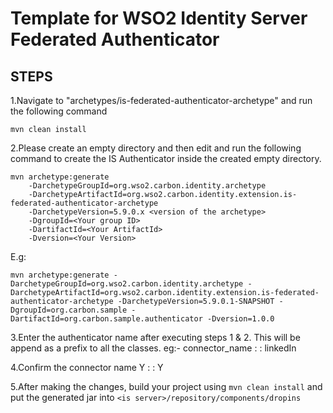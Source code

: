 # Template for WSO2 Identity Server Federated Authenticator

## STEPS

1.Navigate to "archetypes/is-federated-authenticator-archetype" and run the following command
  ```       
 mvn clean install
```
2.Please create an empty directory and then edit and run the following command to create the IS Authenticator inside
the created empty directory.
```
mvn archetype:generate
    -DarchetypeGroupId=org.wso2.carbon.identity.archetype
    -DarchetypeArtifactId=org.wso2.carbon.identity.extension.is-federated-authenticator-archetype
    -DarchetypeVersion=5.9.0.x <version of the archetype>
    -DgroupId=<Your group ID>
    -DartifactId=<Your ArtifactId>
    -Dversion=<Your Version>
```
E.g:
```
mvn archetype:generate -DarchetypeGroupId=org.wso2.carbon.identity.archetype -DarchetypeArtifactId=org.wso2.carbon.identity.extension.is-federated-authenticator-archetype -DarchetypeVersion=5.9.0.1-SNAPSHOT -DgroupId=org.carbon.sample -DartifactId=org.carbon.sample.authenticator -Dversion=1.0.0
```
3.Enter the authenticator name after executing steps 1 & 2. This will be append as a prefix to all the classes.
     eg:- connector_name : : linkedIn

4.Confirm the connector name
     Y : : Y

5.After making the changes, build your project using `mvn clean install` and
 put the generated jar into `<is server>/repository/components/dropins`